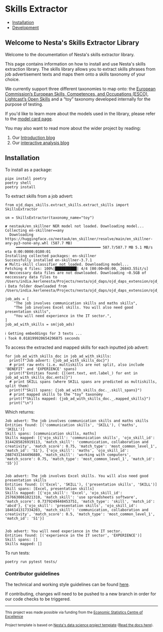 # Skills Extractor

- [Installation](#installation)
- [Development](#development)

## Welcome to Nesta's Skills Extractor Library

Welcome to the documentation of Nesta's skills extractor library.

This page contains information on how to install and use Nesta's skills extraction library. The skills library allows you to extract skills phrases from job advertisement texts and maps them onto a skills taxonomy of your choice.

We currently support three different taxonomies to map onto: the [European Commission’s European Skills, Competences, and Occupations (ESCO)](https://esco.ec.europa.eu/en/about-esco/what-esco), [Lightcast’s Open Skills](https://skills.lightcast.io/) and a “toy” taxonomy developed internally for the purpose of testing.

If you'd like to learn more about the models used in the library, please refer to the [model card page](https://nestauk.github.io/ojd_daps_skills/model_card.html).

You may also want to read more about the wider project by reading:

1. Our [Introduction blog](https://www.escoe.ac.uk/the-skills-extractor-library)
2. Our [interactive analysis blog](https://www.nesta.org.uk/data-visualisation-and-interactive/exploring-uk-skills-demand/)

## Installation <a name="installation"></a>

To install as a package:

```
pipx install poetry
poetry shell
poetry install
```

To extract skills from a job advert:

```
from ojd_daps_skills.extract_skills.extract_skills import SkillsExtractor

sm = SkillsExtractor(taxonomy_name="toy")

✘ nestauk/en_skillner NER model not loaded. Downloading model...
Collecting en-skillner==any
  Downloading https://huggingface.co/nestauk/en_skillner/resolve/main/en_skillner-any-py3-none-any.whl (587.7 MB)
     ━━━━━━━━━━━━━━━━━━━━━━━━━━━━━━━━━━━━━━━ 587.7/587.7 MB 5.1 MB/s eta 0:00:0000:0100:01
Installing collected packages: en-skillner
Successfully installed en-skillner-3.7.1
✘ Multi-skill classifier not loaded. Downloading model...
Fetching 4 files: 100%|██████████| 4/4 [00:00<00:00, 26843.55it/s]
✘ Neccessary data files are not downloaded. Downloading ~0.5GB of
neccessary data files to
/Users/india.kerlenesta/Projects/nesta/ojd_daps/ojd_daps_extension/ojd_daps_skills/ojd_daps_skills_data.
ℹ Data folder downloaded from
/Users/india.kerlenesta/Projects/nesta/ojd_daps/ojd_daps_extension/ojd_daps_skills/ojd_daps_skills_data

job_ads = [
    "The job involves communication skills and maths skills",
    "The job involves Excel skills. You will also need good presentation skills",
    "You will need experience in the IT sector.",
]
job_ad_with_skills = sm(job_ads)

ℹ Getting embeddings for 3 texts ...
ℹ Took 0.018199920654296875 seconds
```

To access the extracted and mapped skills for each inputted job advert:

```
for job_ad_with_skills_doc in job_ad_with_skills:
  print(f"Job advert: {job_ad_with_skills_doc}")
  # print raw ents (i.e. multiskills are not split, also include 'BENEFIT' and 'EXPERIENCE' spans)
  print(f"Entities found: {[(ent.text, ent.label_) for ent in job_ad_with_skills_doc.ents]}")
  # print SKILL spans (where SKILL spans are predicted as multiskills, split them)
  print(f"Skill spans: {job_ad_with_skills_doc._.skill_spans}")
  # print mapped skills to the "toy" taxonomy
  print(f"Skills mapped: {job_ad_with_skills_doc._.mapped_skills}")
  print("\n")
```

Which returns:

```
Job advert: The job involves communication skills and maths skills
Entities found: [('communication skills', 'SKILL'), ('maths', 'SKILL')]
Skill spans: [communication skills, maths]
Skills mapped: [{'ojo_skill': 'communication skills', 'ojo_skill_id': 3144285826919113, 'match_skill': 'communication, collaboration and creativity', 'match_score': 0.75, 'match_type': 'most_common_level_1', 'match_id': 'S1'}, {'ojo_skill': 'maths', 'ojo_skill_id': 2887431344496880, 'match_skill': 'working with computers', 'match_score': 0.75, 'match_type': 'most_common_level_1', 'match_id': 'S5'}]


Job advert: The job involves Excel skills. You will also need good presentation skills
Entities found: [('Excel', 'SKILL'), ('presentation skills', 'SKILL')]
Skill spans: [Excel, presentation skills]
Skills mapped: [{'ojo_skill': 'Excel', 'ojo_skill_id': 2576630861021310, 'match_skill': 'use spreadsheets software', 'match_score': 0.7379249448453751, 'match_type': 'skill', 'match_id': 'abcd'}, {'ojo_skill': 'presentation skills', 'ojo_skill_id': 1846141317334203, 'match_skill': 'communication, collaboration and creativity', 'match_score': 0.5, 'match_type': 'most_common_level_1', 'match_id': 'S1'}]


Job advert: You will need experience in the IT sector.
Entities found: [('experience in the IT sector', 'EXPERIENCE')]
Skill spans: []
Skills mapped: []
```

To run tests:

```
poetry run pytest tests/
```

### Contributor guidelines

The technical and working style guidelines can be found [here](https://github.com/nestauk/ds-cookiecutter/blob/master/GUIDELINES.md).

If contributing, changes will need to be pushed to a new branch in order for our code checks to be triggered.

---

<small><p>This project was made possible via funding from the <a target="_blank" href="https://www.escoe.ac.uk/">Economic Statistics Centre of Excellence</a></p></small>

<small><p>Project template is based on <a target="_blank" href="https://github.com/nestauk/ds-cookiecutter">Nesta's data science project template</a>
(<a href="http://nestauk.github.io/ds-cookiecutter">Read the docs here</a>).
</small>
